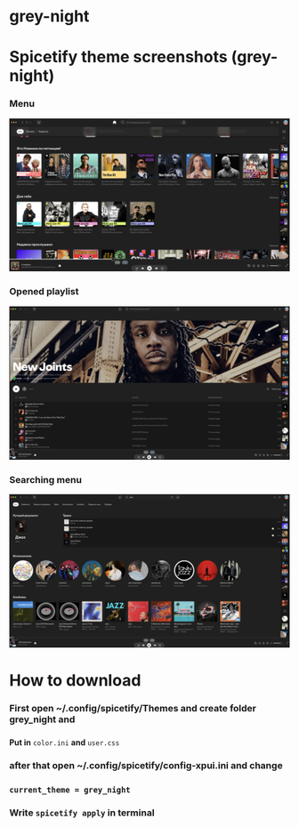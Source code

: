 # grey-night

# Spicetify theme screenshots (grey-night)

### Menu
![Preview](theme1.png)

### Opened playlist 

![Preview](theme2.png)

### Searching menu

![Preview](theme3.png)


# How to download


### First open ~/.config/spicetify/Themes and create folder grey_night and 
### 
**Put in** `color.ini` **and** `user.css`
### after that open ~/.config/spicetify/**config-xpui.ini** and change 
### `current_theme = grey_night` 
### **Write** `spicetify apply` in terminal
